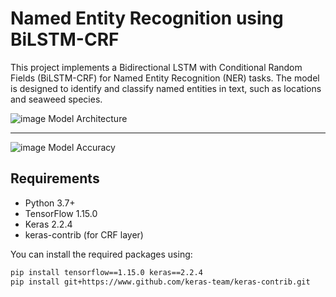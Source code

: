 # Named Entity Recognition using BiLSTM-CRF

This project implements a Bidirectional LSTM with Conditional Random Fields (BiLSTM-CRF) for Named Entity Recognition (NER) tasks. The model is designed to identify and classify named entities in text, such as locations and seaweed species.

![image](https://github.com/user-attachments/assets/b0f364d4-745b-4f4b-a8dd-23da59596187)
Model Architecture

------------------

![image](https://github.com/user-attachments/assets/d0cbf44f-28eb-4dea-a40a-bd990f91c534)
Model Accuracy


## Requirements

- Python 3.7+
- TensorFlow 1.15.0
- Keras 2.2.4
- keras-contrib (for CRF layer)

You can install the required packages using:

```bash
pip install tensorflow==1.15.0 keras==2.2.4
pip install git+https://www.github.com/keras-team/keras-contrib.git
